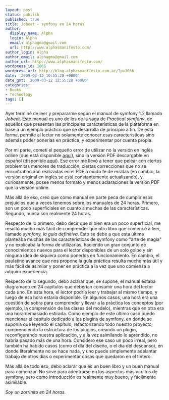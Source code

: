 ```yaml
---
layout: post
status: publish
published: true
title: Jobeet - symfony en 24 horas
author:
  display_name: Alpha
  login: Alpha
  email: alphagma@gmail.com
  url: http://www.alphasmanifesto.com/
author_login: Alpha
author_email: alphagma@gmail.com
author_url: http://www.alphasmanifesto.com/
wordpress_id: 1066
wordpress_url: http://blog.alphasmanifesto.com.ar/?p=1066
date: '2009-03-12 10:55:20 +0000'
date_gmt: '2009-03-12 12:55:20 +0000'
categories:
- Books
- Technology
tags: []
---
```

<div>

Ayer terminé de leer y prepararme según el manual de symfony 1.2 llamado _Jobeet_. Este manual es uno de los de la saga de _Practical symfony_, de aquellos que presentan las principales características de la plataforma en base a un ejemplo práctico que se desarrolla de principio a fin. De esta forma, permite al lector no solamente conocer esas características sino además poder ponerlas en práctica, y experimentar por cuenta propia.

Por mi parte, cometí el pequeño error de utilizar no la versión en inglés online (que está disponible [aquí](http://www.symfony-project.org/jobeet/1_2/)), sino la versión PDF descargable en español (disponible [aquí](http://www.librosweb.es/jobeet/pdf/)). Ese error me llevó a tener que pelear con ciertos problemitas menores de traducción, ciertas correcciones que no se encontraban aún realizadas en el PDF a modo fe de erratas (en cambio, la versión original en inglés se está constantemente actualizando), y, curiosamente, posee menos formato y menos aclaraciones la versión PDF que la versión online.

Más allá de eso, creo que como manual en parte peca de cumplir esos prejuicios que a veces tenemos sobre los manuales de 24 horas. Primero, son un poco superficiales en cuanto a muchas de las características. Segundo, nunca son realmente 24 horas.

Respecto de lo primero, debo decir que si bien era un poco superficial, me resultó mucho más fácil de comprender que otro libro que comencé a leer, llamado _symfony, la guía definitiva_. Esto se debe a que esta última planteaba muchas de las características de symfony como "arte de magia" y no explicaba la forma de utilizarlas, haciendo un gran conjunto de conocimientos nuevos para el lector disponibles de un solo golpe y sin ninguna idea de siquiera como ponerlos en funcionamiento. En cambio, el paulatino avance que nos propone la guía práctica resulta mucho más útil y más fácil de asimilar y poner en práctica a la vez que uno comienza a adquirir experiencia.

Respecto de lo segundo, debo aclarar que, se supone, el manual estaba diagramado en 24 capítulos que deberían consumir una hora del lector cada uno. En esta hora, el lector podría leer y trabajar al mismo tiempo, y luego de esa hora estaría disponible. En algunos casos, una hora era una cuestión de sobra para comprender y llevar a la práctica los conceptos (por ejemplo, la comprensión de las clases del modelo), mientras que en otra era una hora demasiado estirada. Como ejemplo de este último caso puedo mencionar el capítulo dedicado a los plugins de symfony, en donde se suponía que leyendo el capítulo, refactorizando todo nuestro proyecto, comprendiendo la estructura de los plugins, creando un plugin, reconfigurando nuestra aplicación, y a la vez asimilando lo aprendido, no habría pasado más de una hora. Considero ese caso un poco irreal, pero también ha habido casos (como el día del diseño, o el día del descanso), en donde literalmente no se hace nada, y uno puede simplemente adelantar trabajo de otros días o experimentar cosas que quedaron en el tintero.

Más allá de todo eso, debo aclarar que es un buen libro y un buen manual para comenzar. No sirve para adentrarse en los aspectos más ocultos de symfony, pero como introducción es realmente muy bueno, y fácilmente asimilable.

_Soy un zorrinito en 24 horas._

